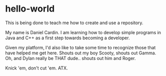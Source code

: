 # hello-world
This is being done to teach me how to create and use a repository.

My name is Daniel Cardin.  I am learning how to develop simple programs in Java and C++ as a first step towards becoming a developer.

Given my platform, I'd also like to take some time to recognize those that have helped me get here.
Shouts out my boy Scooty, shouts out Gamma.
Oh, and Dylan really be THAT dude.. shouts out him and Roger.

Knick 'em, don't cut 'em.
ATX.
